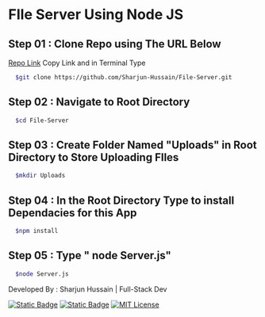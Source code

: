 # FIle Server Using Node JS

## Step 01 : Clone Repo using The **URL** Below
[Repo Link](https://github.com/Sharjun-Hussain/File-Server.git) Copy Link and in Terminal Type

```bash
  $git clone https://github.com/Sharjun-Hussain/File-Server.git
```
## Step 02 : Navigate to Root Directory

```bash
  $cd File-Server
```
## Step 03 : Create Folder Named "Uploads" in Root Directory to Store Uploading FIles 
```bash
  $mkdir Uploads
```

## Step 04 : In the Root Directory Type  to install Dependacies for this App
```bash
  $npm install
```

## Step 05 : Type " node Server.js" 

```bash
  $node Server.js
```



Developed By : Sharjun Hussain | Full-Stack Dev 


[![Static Badge](https://img.shields.io/badge/github-sharjun--hussain-blue)](https://github.com/Sharjun-Hussain)
[![Static Badge](https://img.shields.io/badge/LinkedIn-sharjun--hussain-blue)](https://www.linkedin.com/in/sharjun-hussain/)
[![MIT License](https://img.shields.io/badge/License-MIT-green.svg)](https://choosealicense.com/licenses/mit/)




